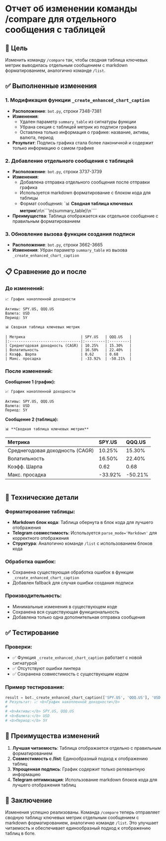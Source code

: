 # Отчет об изменении команды /compare для отдельного сообщения с таблицей

## 🎯 Цель
Изменить команду `/compare` так, чтобы сводная таблица ключевых метрик выводилась отдельным сообщением с markdown форматированием, аналогично команде `/list`.

## ✅ Выполненные изменения

### 1. Модификация функции `_create_enhanced_chart_caption`
- **Расположение**: `bot.py`, строки 7348-7381
- **Изменения**:
  - Удален параметр `summary_table` из сигнатуры функции
  - Убрана секция с таблицей метрик из подписи графика
  - Оставлена только информация о графике: название, активы, валюта, период
- **Результат**: Подпись графика стала более лаконичной и содержит только информацию о самом графике

### 2. Добавление отдельного сообщения с таблицей
- **Расположение**: `bot.py`, строки 3737-3739
- **Изменения**:
  - Добавлена отправка отдельного сообщения после отправки графика
  - Используется markdown форматирование с блоком кода для таблицы
  - Формат сообщения: `📊 **Сводная таблица ключевых метрик**\n\n```\n{summary_table}\n````
- **Преимущества**: Таблица отображается как отдельное сообщение с правильным форматированием

### 3. Обновление вызова функции создания подписи
- **Расположение**: `bot.py`, строки 3662-3665
- **Изменения**: Убран параметр `summary_table` из вызова `_create_enhanced_chart_caption`

## 📋 Сравнение до и после

### До изменений:
```
📈 График накопленной доходности

Активы: SPY.US, QQQ.US
Валюта: USD
Период: 5Y

📊 Сводная таблица ключевых метрик

| Метрика                         | SPY.US   | QQQ.US   |
|:--------------------------------|:---------|:---------|
| Среднегодовая доходность (CAGR) | 10.25%   | 15.30%   |
| Волатильность                   | 16.50%   | 22.40%   |
| Коэфф. Шарпа                    | 0.62     | 0.68     |
| Макс. просадка                  | -33.92%  | -50.21%  |
```

### После изменений:

**Сообщение 1 (график):**
```
📈 График накопленной доходности

Активы: SPY.US, QQQ.US
Валюта: USD
Период: 5Y
```

**Сообщение 2 (таблица):**
```
📊 **Сводная таблица ключевых метрик**

```
| Метрика                         | SPY.US   | QQQ.US   |
|:--------------------------------|:---------|:---------|
| Среднегодовая доходность (CAGR) | 10.25%   | 15.30%   |
| Волатильность                   | 16.50%   | 22.40%   |
| Коэфф. Шарпа                    | 0.62     | 0.68     |
| Макс. просадка                  | -33.92%  | -50.21%  |
```
```

## 🔧 Технические детали

### Форматирование таблицы:
- **Markdown блок кода**: Таблица обернута в блок кода для лучшего отображения
- **Telegram совместимость**: Используется `parse_mode='Markdown'` для корректного отображения
- **Структура**: Аналогично команде `/list` с использованием блоков кода

### Обработка ошибок:
- Сохранена существующая обработка ошибок в функции `_create_enhanced_chart_caption`
- Добавлен fallback для случая ошибки создания подписи

### Производительность:
- Минимальные изменения в существующем коде
- Сохранена вся существующая функциональность
- Добавлена только одна дополнительная отправка сообщения

## ✅ Тестирование

### Проверки:
- ✅ Функция `_create_enhanced_chart_caption` работает с новой сигнатурой
- ✅ Отсутствуют ошибки линтера
- ✅ Сохранена совместимость с существующим кодом

### Пример тестирования:
```python
result = bot._create_enhanced_chart_caption(['SPY.US', 'QQQ.US'], 'USD', '5Y')
# Результат: 📈 <b>График накопленной доходности</b>
# 
# <b>Активы:</b> SPY.US, QQQ.US
# <b>Валюта:</b> USD
# <b>Период:</b> 5Y
```

## 🚀 Преимущества изменений

1. **Лучшая читаемость**: Таблица отображается отдельно с правильным форматированием
2. **Совместимость с /list**: Единообразный подход к отображению таблиц
3. **Упрощенная подпись**: График содержит только релевантную информацию
4. **Telegram оптимизация**: Использование markdown блоков кода для лучшего отображения таблиц

## 📝 Заключение

Изменения успешно реализованы. Команда `/compare` теперь отправляет сводную таблицу ключевых метрик отдельным сообщением с markdown форматированием, аналогично команде `/list`. Это улучшает читаемость и обеспечивает единообразный подход к отображению таблиц в боте.
